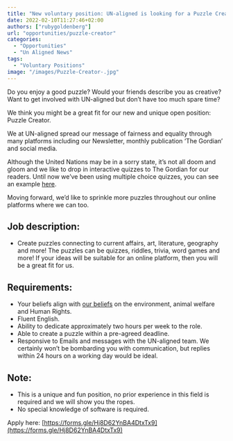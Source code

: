 ```yaml
---
title: "New voluntary position: UN-aligned is looking for a Puzzle Creator"
date: 2022-02-10T11:27:46+02:00
authors: ["rubygoldenberg"]
url: "opportunities/puzzle-creator"
categories: 
  - "Opportunities"
  - "Un Aligned News"
tags: 
  - "Voluntary Positions"
image: "/images/Puzzle-Creator-.jpg"
---
```


Do you enjoy a good puzzle? Would your friends describe you as creative? Want to get involved with UN-aligned but don’t have too much spare time? 

We think you might be a great fit for our new and unique open position: Puzzle Creator. 

We at UN-aligned spread our message of fairness and equality through many platforms including our Newsletter, monthly publication ‘The Gordian’ and social media. 

Although the United Nations may be in a sorry state, it’s not all doom and gloom and we like to drop in interactive quizzes to The Gordian for our readers. Until now we’ve been using multiple choice quizzes, you can see an example [here](https://un-aligned.org/category/quiz/).

Moving forward, we’d like to sprinkle more puzzles throughout our online platforms where we can too.

## **Job description:**

- Create puzzles connecting to current affairs, art, literature, geography and more! The puzzles can be quizzes, riddles, trivia, word games and more! If your ideas will be suitable for an online platform, then you will be a great fit for us.

## **Requirements:**

- Your beliefs align with [our beliefs](https://un-aligned.org/our-manifesto/in-english/) on the environment, animal welfare and Human Rights.
- Fluent English.
- Ability to dedicate approximately two hours per week to the role.
- Able to create a puzzle within a pre-agreed deadline.
- Responsive to Emails and messages with the UN-aligned team. We certainly won’t be bombarding you with communication, but replies within 24 hours on a working day would be ideal.

## **Note:**

- This is a unique and fun position, no prior experience in this field is required and we will show you the ropes. 
- No special knowledge of software is required.

Apply here: [https://forms.gle/Hj8D62YnBA4DtxTx9](https://forms.gle/Hj8D62YnBA4DtxTx9)
